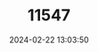 ---
title: "11547"
category: "Lepidochrysops outeniqua"
draft: false
date: 2024-02-22 13:03:50
languages:
  English: ["Outeniqua Nimble Blue", "Outeniqua Blue"]
  Afrikaans: ["Outenikwa-bloutjie", "Outenikwa Ratsbloutjie"]
---